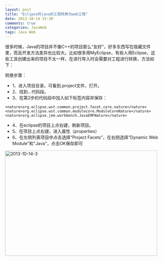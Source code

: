 ```yaml
---
layout: post
title: "Eclipse将java的工程转换为web工程"
date: 2013-10-14 15:30
comments: true
categories: JavaWeb
tags: Java Web
---
```


很多时候，Java的项目并不像C++的项目那么“友好”，好多东西写在隐藏文件里，而且开发方法差异也比较大。比如很多用MyEclipse，有些人用Eclipse，这些工具创建出来的项目不太一样，在进行导入时会需要对工程进行转换，方法如下：

转换步骤： 

*	1、进入项目目录，可看到.project文件，打开。 
*	2、找到<natures>...</natures>代码段。 
*	3、在第2步的代码段中加入如下标签内容并保存： 

<!-- more -->

```
<nature>org.eclipse.wst.common.project.facet.core.nature</nature> 
<nature>org.eclipse.wst.common.modulecore.ModuleCoreNature</nature> 
<nature>org.eclipse.jem.workbench.JavaEMFNature</nature>
```

*	4、在eclipse的项目上点右键，刷新项目。 
*	5、在项目上点右键，进入属性（properties） 
*	6、在左侧列表项目中点击选择“Project Facets”，在右侧选择“Dynamic Web Module”和"Java"，点击OK保存即可 

<a href="http://www.flickr.com/photos/105999540@N03/10374968933/" title="2013-10-14-3 by EricShj, on Flickr"><img src="http://farm6.staticflickr.com/5534/10374968933_dc5bb24365.jpg" width="500" height="346" alt="2013-10-14-3"></a>

